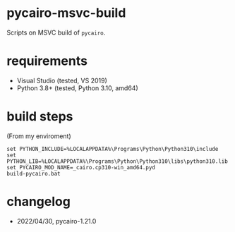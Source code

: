 # pycairo-msvc-build
Scripts on MSVC build of `pycairo`.

# requirements

* Visual Studio (tested, VS 2019)
* Python 3.8+ (tested, Python 3.10, amd64)

# build steps

(From my enviroment)
```
set PYTHON_INCLUDE=%LOCALAPPDATA%\Programs\Python\Python310\include
set PYTHON_LIB=%LOCALAPPDATA%\Programs\Python\Python310\libs\python310.lib
set PYCAIRO_MOD_NAME=_cairo.cp310-win_amd64.pyd
build-pycairo.bat
```

# changelog

* 2022/04/30, pycairo-1.21.0
